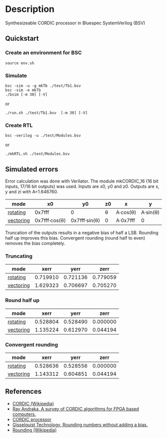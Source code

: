 # Description

Synthesizeable CORDIC processor in Bluespec SystemVerilog (BSV)

## Quickstart

### Create an environment for BSC
```shell
source env.sh
```

### Simulate
```shell
bsc -sim -u -g mkTb ./test/Tb1.bsv
bsc -sim -e mkTb
./bsim [-m 30] [-V]
```
or
```shell
./run.sh ./test/Tb1.bsv  [-m 30] [-V]
```

### Create RTL
```shell
bsc -verilog -u ./test/Modules.bsv
```
or
```shell
./mkRTL.sh ./test/Modules.bsv
```

## Simulated errors
Error calculation was done with Verilator. The module mkCORDIC_16 (16 bit inputs, 17/16 bit outputs) was used.
Inputs are x0, y0 and z0. Outputs are x, y and zi with A=1.646760.

|  mode                                            | x0            | y0            | z0 | x           | y        | z |
|--------------------------------------------------|---------------|---------------|----|-------------|----------|---|
| [rotating](sim/verilator/rotating/Request.cpp)   | 0x7fff        | 0             | θ  | A·cos(θ)    | A·sin(θ) | 0 |
| [vectoring](sim/verilator/vectoring/Request.cpp) | 0x7fff·cos(θ) | 0x7fff·sin(θ) | 0  | A·0x7fff    | 0        | θ |

Truncation of the outputs results in a negative bias of half a LSB. Rounding half up improves this bias.
Convergent rounding (round half to even) removes the bias completely.

### Truncating
|  mode                                             | xerr     | yerr     | zerr     |
|---------------------------------------------------|----------|----------|----------|
| [rotating](sim/verilator/rotating/Response.cpp)   | 0.719910 | 0.721136 | 0.779059 |
| [vectoring](sim/verilator/vectoring/Response.cpp) | 1.629323 | 0.706697 | 0.705270 |

### Round half up
|  mode                                             | xerr     | yerr     | zerr     |
|---------------------------------------------------|----------|----------|----------|
| [rotating](sim/verilator/rotating/Response.cpp)   | 0.528804 | 0.528490 | 0.000000 |
| [vectoring](sim/verilator/vectoring/Response.cpp) | 1.135224 | 0.612970 | 0.044194 |

### Convergent rounding
|  mode                                             | xerr     | yerr     | zerr     |
|---------------------------------------------------|----------|----------|----------|
| [rotating](sim/verilator/rotating/Response.cpp)   | 0.528636 | 0.528556 | 0.000000 |
| [vectoring](sim/verilator/vectoring/Response.cpp) | 1.143312 | 0.604851 | 0.044194 |

## References
* [CORDIC (Wikipedia)](https://en.wikipedia.org/wiki/CORDIC)
* [Ray Andraka, A survey of CORDIC algorithms for FPGA based computers.](http://www.andraka.com/files/crdcsrvy.pdf)
* [CORDIC processor](https://github.com/pbing/CORDIC)
* [Gisselquist Technology, Rounding numbers without adding a bias.](http://zipcpu.com/dsp/2017/07/22/rounding.html)
* [Rounding (Wikipedia)](https://en.wikipedia.org/wiki/Rounding)
